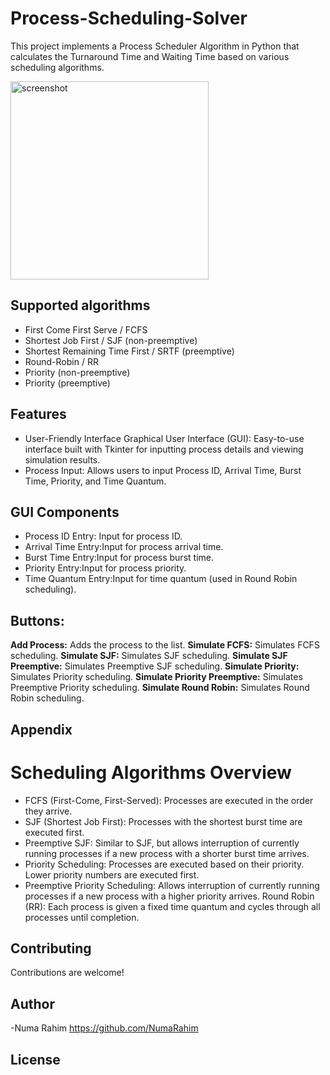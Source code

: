 # Process-Scheduling-Solver
This project implements a Process Scheduler Algorithm in Python that calculates the Turnaround Time and Waiting Time based on various scheduling algorithms.

<img width="317" alt="screenshot" src="https://github.com/user-attachments/assets/98bcde17-014f-413c-9e99-3375b0281472">

## Supported algorithms

* First Come First Serve / FCFS
* Shortest Job First / SJF (non-preemptive)
* Shortest Remaining Time First / SRTF (preemptive)
* Round-Robin / RR
* Priority (non-preemptive)
* Priority (preemptive)

## Features
* User-Friendly Interface
Graphical User Interface (GUI): Easy-to-use interface built with Tkinter for inputting process details and viewing simulation results.
* Process Input: Allows users to input Process ID, Arrival Time, Burst Time, Priority, and Time Quantum.

## GUI Components
* Process ID Entry: Input for process ID.
* Arrival Time Entry:Input for process arrival time.
* Burst Time Entry:Input for process burst time.
* Priority Entry:Input for process priority.
* Time Quantum Entry:Input for time quantum (used in Round Robin scheduling).
## Buttons:
**Add Process:** Adds the process to the list.
**Simulate FCFS:** Simulates FCFS scheduling.
**Simulate SJF:** Simulates SJF scheduling.
**Simulate SJF Preemptive:** Simulates Preemptive SJF scheduling.
**Simulate Priority:** Simulates Priority scheduling.
**Simulate Priority Preemptive:** Simulates Preemptive Priority scheduling.
**Simulate Round Robin:** Simulates Round Robin scheduling.

## Appendix
# Scheduling Algorithms Overview
* FCFS (First-Come, First-Served): Processes are executed in the order they arrive.
* SJF (Shortest Job First): Processes with the shortest burst time are executed first.
* Preemptive SJF: Similar to SJF, but allows interruption of currently running processes if a new process with a shorter burst time arrives.
* Priority Scheduling: Processes are executed based on their priority. Lower priority numbers are executed first.
* Preemptive Priority Scheduling: Allows interruption of currently running processes if a new process with a higher priority arrives.
Round Robin (RR): Each process is given a fixed time quantum and cycles through all processes until completion.

## Contributing
Contributions are welcome! 

## Author
-Numa Rahim https://github.com/NumaRahim

## License





